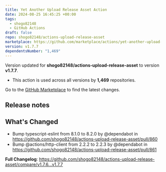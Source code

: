```yaml
---
title: Yet Another Upload Release Asset Action
date: 2024-08-25 16:45:25 +00:00
tags:
  - shogo82148
  - GitHub Actions
draft: false
repo: shogo82148/actions-upload-release-asset
marketplace: https://github.com/marketplace/actions/yet-another-upload-release-asset-action
version: v1.7.7
dependentsNumber: "1,469"
---
```



Version updated for **shogo82148/actions-upload-release-asset** to version **v1.7.7**.
- This action is used across all versions by **1,469** repositories.

Go to the [GitHub Marketplace](https://github.com/marketplace/actions/yet-another-upload-release-asset-action) to find the latest changes.

## Release notes

## What's Changed
* Bump typescript-eslint from 8.1.0 to 8.2.0 by @dependabot in https://github.com/shogo82148/actions-upload-release-asset/pull/860
* Bump @actions/http-client from 2.2.2 to 2.2.3 by @dependabot in https://github.com/shogo82148/actions-upload-release-asset/pull/861


**Full Changelog**: https://github.com/shogo82148/actions-upload-release-asset/compare/v1.7.6...v1.7.7
